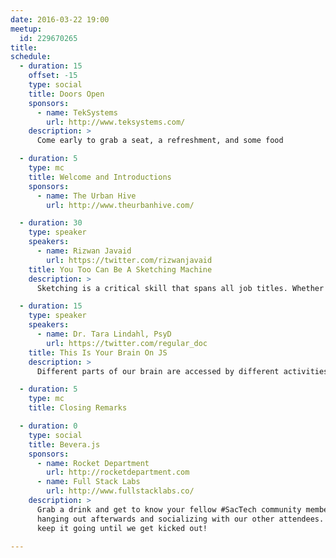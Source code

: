 ```yaml
---
date: 2016-03-22 19:00
meetup:
  id: 229670265
title:
schedule:
  - duration: 15
    offset: -15
    type: social
    title: Doors Open
    sponsors:
      - name: TekSystems
        url: http://www.teksystems.com/
    description: >
      Come early to grab a seat, a refreshment, and some food

  - duration: 5
    type: mc
    title: Welcome and Introductions
    sponsors:
      - name: The Urban Hive
        url: http://www.theurbanhive.com/

  - duration: 30
    type: speaker
    speakers:
      - name: Rizwan Javaid
        url: https://twitter.com/rizwanjavaid
    title: You Too Can Be A Sketching Machine
    description: >
      Sketching is a critical skill that spans all job titles. Whether working individually or in a group, our ability to sketch helps make our abstract ideas real. By sketching we can ideate, iterate and communicate our ideas more effectively. With the addition of a few simple approaches, you can incorporate sketching into your daily activities to harness the power of sketching so you too can be a sketching machine.

  - duration: 15
    type: speaker
    speakers:
      - name: Dr. Tara Lindahl, PsyD
        url: https://twitter.com/regular_doc
    title: This Is Your Brain On JS
    description: >
      Different parts of our brain are accessed by different activities. This talk will show you images of brain scans demonstrating where our brains are being activated when we code and problem solve. Explanations will be given as to what these areas are and how they relate to our daily activities.

  - duration: 5
    type: mc
    title: Closing Remarks

  - duration: 0
    type: social
    title: Bevera.js
    sponsors:
      - name: Rocket Department
        url: http://rocketdepartment.com
      - name: Full Stack Labs
        url: http://www.fullstacklabs.co/
    description: >
      Grab a drink and get to know your fellow #SacTech community members by
      hanging out afterwards and socializing with our other attendees. We'll
      keep it going until we get kicked out!

---
```

